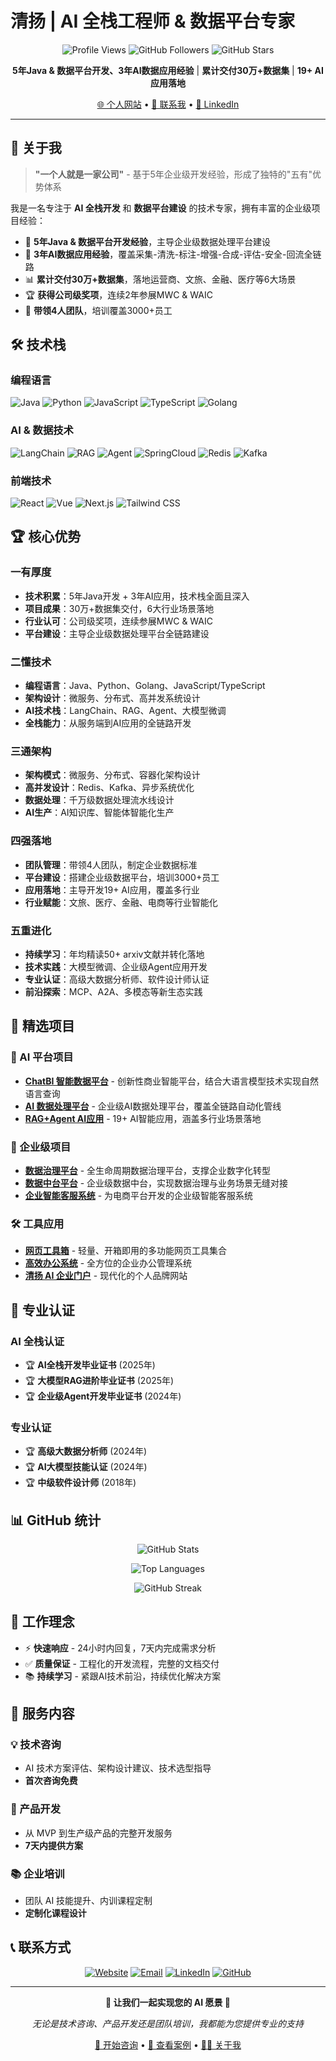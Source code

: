# 清扬 | AI 全栈工程师 & 数据平台专家

<div align="center">

![Profile Views](https://qingyang.ai)
![GitHub Followers](https://img.shields.io/github/followers/QIngYang1807?style=social)
![GitHub Stars](https://img.shields.io/github/stars/QIngYang1807?style=social)

**5年Java & 数据平台开发、3年AI数据应用经验** | **累计交付30万+数据集** | **19+ AI应用落地**

[🌐 个人网站](https://qingyang.ai) • [📧 联系我](mailto:contact@qingyang.ai) • [💼 LinkedIn](https://linkedin.com/in/qingyang)

</div>

---

## 🚀 关于我

> **"一个人就是一家公司"** - 基于5年企业级开发经验，形成了独特的"五有"优势体系

我是一名专注于 **AI 全栈开发** 和 **数据平台建设** 的技术专家，拥有丰富的企业级项目经验：

- 🏢 **5年Java & 数据平台开发经验**，主导企业级数据处理平台建设
- 🤖 **3年AI数据应用经验**，覆盖采集-清洗-标注-增强-合成-评估-安全-回流全链路
- 📊 **累计交付30万+数据集**，落地运营商、文旅、金融、医疗等6大场景
- 🏆 **获得公司级奖项**，连续2年参展MWC & WAIC
- 👥 **带领4人团队**，培训覆盖3000+员工

## 🛠️ 技术栈

### 编程语言
![Java](https://img.shields.io/badge/Java-Expert-red?style=flat-square&logo=openjdk)
![Python](https://img.shields.io/badge/Python-Expert-blue?style=flat-square&logo=python)
![JavaScript](https://img.shields.io/badge/JavaScript-Expert-yellow?style=flat-square&logo=javascript)
![TypeScript](https://img.shields.io/badge/TypeScript-Expert-blue?style=flat-square&logo=typescript)
![Golang](https://img.shields.io/badge/Go-Advanced-00ADD8?style=flat-square&logo=go)

### AI & 数据技术
![LangChain](https://img.shields.io/badge/LangChain-Expert-1C3C3C?style=flat-square)
![RAG](https://img.shields.io/badge/RAG-Expert-FF6B6B?style=flat-square)
![Agent](https://img.shields.io/badge/Agent-Expert-4ECDC4?style=flat-square)
![SpringCloud](https://img.shields.io/badge/SpringCloud-Expert-6DB33F?style=flat-square&logo=spring)
![Redis](https://img.shields.io/badge/Redis-Expert-DC382D?style=flat-square&logo=redis)
![Kafka](https://img.shields.io/badge/Kafka-Expert-231F20?style=flat-square&logo=apache-kafka)

### 前端技术
![React](https://img.shields.io/badge/React-Advanced-61DAFB?style=flat-square&logo=react)
![Vue](https://img.shields.io/badge/Vue-Advanced-4FC08D?style=flat-square&logo=vue.js)
![Next.js](https://img.shields.io/badge/Next.js-Advanced-000000?style=flat-square&logo=next.js)
![Tailwind CSS](https://img.shields.io/badge/Tailwind-Advanced-06B6D4?style=flat-square&logo=tailwind-css)

## 🏆 核心优势

### 一有厚度
- **技术积累**：5年Java开发 + 3年AI应用，技术栈全面且深入
- **项目成果**：30万+数据集交付，6大行业场景落地
- **行业认可**：公司级奖项，连续参展MWC & WAIC
- **平台建设**：主导企业级数据处理平台全链路建设

### 二懂技术
- **编程语言**：Java、Python、Golang、JavaScript/TypeScript
- **架构设计**：微服务、分布式、高并发系统设计
- **AI技术栈**：LangChain、RAG、Agent、大模型微调
- **全栈能力**：从服务端到AI应用的全链路开发

### 三通架构
- **架构模式**：微服务、分布式、容器化架构设计
- **高并发设计**：Redis、Kafka、异步系统优化
- **数据处理**：千万级数据处理流水线设计
- **AI生产**：AI知识库、智能体智能化生产

### 四强落地
- **团队管理**：带领4人团队，制定企业数据标准
- **平台建设**：搭建企业级数据平台，培训3000+员工
- **应用落地**：主导开发19+ AI应用，覆盖多行业
- **行业赋能**：文旅、医疗、金融、电商等行业智能化

### 五重进化
- **持续学习**：年均精读50+ arxiv文献并转化落地
- **技术实践**：大模型微调、企业级Agent应用开发
- **专业认证**：高级大数据分析师、软件设计师认证
- **前沿探索**：MCP、A2A、多模态等新生态实践

## 🎯 精选项目

### 🤖 AI 平台项目
- **[ChatBI 智能数据平台](https://chatbi.qingyang.ai)** - 创新性商业智能平台，结合大语言模型技术实现自然语言查询
- **[AI 数据处理平台](https://data.qingyang.ai)** - 企业级AI数据处理平台，覆盖全链路自动化管线
- **[RAG+Agent AI应用](https://qingyang.ai/projects)** - 19+ AI智能应用，涵盖多行业场景落地

### 💼 企业级项目
- **[数据治理平台](https://qingyang.ai/projects)** - 全生命周期数据治理平台，支撑企业数字化转型
- **[数据中台平台](https://qingyang.ai/projects)** - 企业级数据中台，实现数据治理与业务场景无缝对接
- **[企业智能客服系统](https://qingyang.ai/projects)** - 为电商平台开发的企业级智能客服系统

### 🛠️ 工具应用
- **[网页工具箱](https://tools.qingyang.ai)** - 轻量、开箱即用的多功能网页工具集合
- **[高效办公系统](https://work.qingyang.ai)** - 全方位的企业办公管理系统
- **[清扬 AI 企业门户](https://qingyang.ai)** - 现代化的个人品牌网站

## 📜 专业认证

### AI 全栈认证
- 🏆 **AI全栈开发毕业证书** (2025年)
- 🏆 **大模型RAG进阶毕业证书** (2025年)
- 🏆 **企业级Agent开发毕业证书** (2024年)

### 专业认证
- 🏆 **高级大数据分析师** (2024年)
- 🏆 **AI大模型技能认证** (2024年)
- 🏆 **中级软件设计师** (2018年)

## 📊 GitHub 统计

<div align="center">

![GitHub Stats](https://github-readme-stats.vercel.app/api?username=QIngYang1807&show_icons=true&theme=tokyonight&hide_border=true&count_private=true)

![Top Languages](https://github-readme-stats.vercel.app/api/top-langs/?username=QIngYang1807&layout=compact&theme=tokyonight&hide_border=true)

![GitHub Streak](https://github-readme-streak-stats.herokuapp.com/?user=QIngYang1807&theme=tokyonight&hide_border=true)

</div>

## 🌟 工作理念

- ⚡ **快速响应** - 24小时内回复，7天内完成需求分析
- ✅ **质量保证** - 工程化的开发流程，完整的文档交付
- 📚 **持续学习** - 紧跟AI技术前沿，持续优化解决方案

## 🤝 服务内容

### 💡 技术咨询
- AI 技术方案评估、架构设计建议、技术选型指导
- **首次咨询免费**

### 🚀 产品开发
- 从 MVP 到生产级产品的完整开发服务
- **7天内提供方案**

### 📚 企业培训
- 团队 AI 技能提升、内训课程定制
- **定制化课程设计**

## 📞 联系方式

<div align="center">

[![Website](https://img.shields.io/badge/Website-qingyang.ai-blue?style=for-the-badge&logo=vercel)](https://qingyang.ai)
[![Email](https://img.shields.io/badge/Email-contact@qingyang.ai-red?style=for-the-badge&logo=gmail)](mailto:work@qingyang.ai)
[![LinkedIn](https://img.shields.io/badge/LinkedIn-qingyang-blue?style=for-the-badge&logo=linkedin)](https://linkedin.com/in/qingyang)
[![GitHub](https://img.shields.io/badge/GitHub-QIngYang1807-black?style=for-the-badge&logo=github)](https://github.com/QIngYang1807)

</div>

---

<div align="center">

**🌟 让我们一起实现您的 AI 愿景 🌟**

*无论是技术咨询、产品开发还是团队培训，我都能为您提供专业的支持*

[🚀 开始咨询](https://qingyang.ai/contact) • [📁 查看案例](https://qingyang.ai/projects) • [👨‍💻 关于我](https://qingyang.ai/about)

</div>
